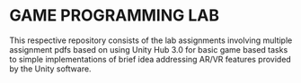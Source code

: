 # GAME PROGRAMMING LAB
This respective repository consists of the lab assignments involving multiple assignment pdfs based on using Unity Hub 3.0 for basic game based tasks to simple implementations of brief idea addressing AR/VR features provided by the Unity software.
